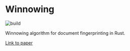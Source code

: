 Winnowing
=========
![build](https://github.com/schuermannator/winnow/workflows/rust/badge.svg)

Winnowing algorithm for document fingerprinting in Rust.

[Link to paper][winnowing]

[winnowing]: https://theory.stanford.edu/~aiken/publications/papers/sigmod03.pdf
